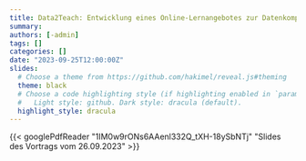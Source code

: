 ```yaml
---
title: Data2Teach: Entwicklung eines Online-Lernangebotes zur Datenkompetenz von Lehrer:innen 
summary:
authors: [-admin]
tags: []
categories: []
date: "2023-09-25T12:00:00Z"
slides:
  # Choose a theme from https://github.com/hakimel/reveal.js#theming
  theme: black
  # Choose a code highlighting style (if highlighting enabled in `params.toml`)
  #   Light style: github. Dark style: dracula (default).
  highlight_style: dracula
---
```




{{< googlePdfReader "1IM0w9rONs6AAenl332Q_tXH-18ySbNTj" "Slides des Vortrags vom 26.09.2023" >}}

